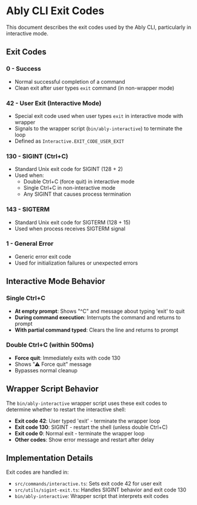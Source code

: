 # Ably CLI Exit Codes

This document describes the exit codes used by the Ably CLI, particularly in interactive mode.

## Exit Codes

### 0 - Success
- Normal successful completion of a command
- Clean exit after user types `exit` command (in non-wrapper mode)

### 42 - User Exit (Interactive Mode)
- Special exit code used when user types `exit` in interactive mode with wrapper
- Signals to the wrapper script (`bin/ably-interactive`) to terminate the loop
- Defined as `Interactive.EXIT_CODE_USER_EXIT`

### 130 - SIGINT (Ctrl+C)
- Standard Unix exit code for SIGINT (128 + 2)
- Used when:
  - Double Ctrl+C (force quit) in interactive mode
  - Single Ctrl+C in non-interactive mode
  - Any SIGINT that causes process termination

### 143 - SIGTERM
- Standard Unix exit code for SIGTERM (128 + 15)
- Used when process receives SIGTERM signal

### 1 - General Error
- Generic error exit code
- Used for initialization failures or unexpected errors

## Interactive Mode Behavior

### Single Ctrl+C
- **At empty prompt**: Shows "^C" and message about typing 'exit' to quit
- **During command execution**: Interrupts the command and returns to prompt
- **With partial command typed**: Clears the line and returns to prompt

### Double Ctrl+C (within 500ms)
- **Force quit**: Immediately exits with code 130
- Shows "⚠ Force quit" message
- Bypasses normal cleanup

## Wrapper Script Behavior

The `bin/ably-interactive` wrapper script uses these exit codes to determine whether to restart the interactive shell:

- **Exit code 42**: User typed 'exit' - terminate the wrapper loop
- **Exit code 130**: SIGINT - restart the shell (unless double Ctrl+C)
- **Exit code 0**: Normal exit - terminate the wrapper loop
- **Other codes**: Show error message and restart after delay

## Implementation Details

Exit codes are handled in:
- `src/commands/interactive.ts`: Sets exit code 42 for user exit
- `src/utils/sigint-exit.ts`: Handles SIGINT behavior and exit code 130
- `bin/ably-interactive`: Wrapper script that interprets exit codes